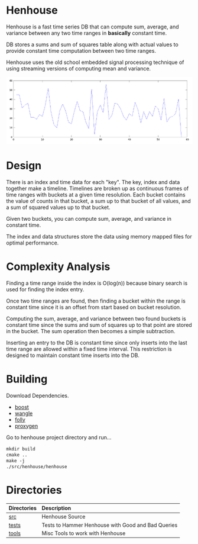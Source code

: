 # Henhouse

Henhouse is a fast time series DB that can compute sum, average, and variance 
between any two time ranges in **basically** constant time. 

DB stores a sums and sum of squares table along with actual values to provide
constant time computation between two time ranges.

Henhouse uses the old school embedded signal processing technique of using 
streaming versions of computing mean and variance.

![alt text](doc/graph.png "Time Graph")

# Design

There is an index and time data for each "key". The key, index and data together make a 
timeline. Timelines are broken up as continuous frames of time ranges with buckets at a given 
time resolution. Each bucket contains the value of counts in that bucket, 
a sum up to that bucket of all values, and a sum of squared values up to that bucket. 

Given two buckets, you can compute sum, average, and variance in constant time.

The index and data structures store the data using memory mapped files
for optimal performance.

# Complexity Analysis

Finding a time range inside the index is O(log(n)) because binary search is used
for finding the index entry. 

Once two time ranges are found, then finding a bucket within the range is constant time
since it is an offset from start based on bucket resolution. 

Computing the sum, average, and variance between two found buckets is constant time
since the sums and sum of squares up to that point are stored in the bucket. 
The sum operation then becomes a simple subtraction.

Inserting an entry to the DB is constant time since only inserts into the last
time range are allowed within a fixed time interval. This restriction is designed to 
maintain constant time inserts into the DB.

# Building

Download Dependencies.

- [boost](boost.org) 
- [wangle](https://github.com/facebook/wangle)
- [folly](https://github.com/facebook/folly)
- [proxygen](https://github.com/facebook/proxygen)

Go to henhouse project directory and
run...

    mkdir build
    cmake ..
    make -j
    ./src/henhouse/henhouse


# Directories

| Directories                            | Description                                                                                                  |
|:---------------------------------------|:-------------------------------------------------------------------------------------------------------------|
| [src](src)                             | Henhouse Source|
| [tests](tests)                         | Tests to Hammer Henhouse with Good and Bad Queries |
| [tools](tests)                         | Misc Tools to work with Henhouse |

